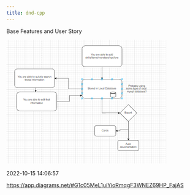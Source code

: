 ```yaml
---
title: dnd-cpp
---
```



Base Features and User Story

![](./../../img/2022-10-15-14-06-50.png)

2022-10-15 14:06:57


https://app.diagrams.net/#G1c05MeL1uiYioRmqgF3WNEZ69HP_FajAS


